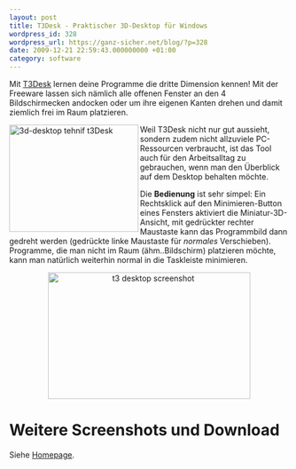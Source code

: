 ```yaml
---
layout: post
title: T3Desk - Praktischer 3D-Desktop für Windows
wordpress_id: 328
wordpress_url: https://ganz-sicher.net/blog/?p=328
date: 2009-12-21 22:59:43.000000000 +01:00
category: software
---
```

Mit [T3Desk](http://tehnif.com/T3Desk.aspx) lernen deine Programme die dritte Dimension kennen! Mit der Freeware lassen sich nämlich alle offenen Fenster an den 4 Bildschirmecken andocken oder um ihre eigenen Kanten drehen und damit ziemlich frei im Raum platzieren.

<img style="width: 233px; height: 193px;" src="{{site.url}}/wp-content/uploads/3d-desktoptehnift3desk.png" alt="3d-desktop tehnif t3Desk" width="465" height="375" align="left" />

Weil T3Desk nicht nur gut aussieht, sondern zudem nicht allzuviele PC-Ressourcen verbraucht, ist das Tool auch für den Arbeitsalltag zu gebrauchen, wenn man den Überblick auf dem Desktop behalten möchte.

Die <strong>Bedienung</strong> ist sehr simpel: Ein Rechtsklick auf den Minimieren-Button eines Fensters aktiviert die Miniatur-3D-Ansicht, mit gedrückter rechter Maustaste kann das Programmbild dann gedreht werden (gedrückte linke Maustaste für <em>normales</em> Verschieben). Programme, die man nicht im Raum (ähm..Bildschirm) platzieren möchte, kann man natürlich weiterhin normal in die Taskleiste minimieren.

<div style="text-align: center;"><a href="{{site.url}}/wp-content/uploads/t3-desktop-screenshot.jpg"><img class="aligncenter size-full wp-image-377" title="t3 desktop screenshot" src="https://ganz-sicher.net/blog/wp-content/uploads/t3-desktop-screenshot.jpg" alt="t3 desktop screenshot" width="365" height="228" /></a></div>

Weitere Screenshots und Download
================================
Siehe <a title="T3Desk Homepage" href="http://tehnif.com/T3Desk.aspx" target="_blank">Homepage</a>.

